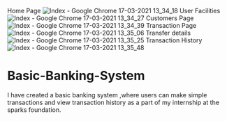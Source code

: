 Home Page ![Index - Google Chrome 17-03-2021 13_34_18](https://user-images.githubusercontent.com/79683880/111459672-01ef0e00-8741-11eb-8b92-faab8d589628.png)
User Facilities ![Index - Google Chrome 17-03-2021 13_34_27](https://user-images.githubusercontent.com/79683880/111459687-0a474900-8741-11eb-9780-54f966fbf5a1.png)
Customers Page![Index - Google Chrome 17-03-2021 13_34_39](https://user-images.githubusercontent.com/79683880/111459694-0c110c80-8741-11eb-88d0-a4f80e499280.png)
Transaction Page![Index - Google Chrome 17-03-2021 13_35_06](https://user-images.githubusercontent.com/79683880/111459698-0d423980-8741-11eb-9152-9db097860336.png)
Transfer details![Index - Google Chrome 17-03-2021 13_35_25](https://user-images.githubusercontent.com/79683880/111459703-0f0bfd00-8741-11eb-94c0-aab697eff958.png)
Transaction History![Index - Google Chrome 17-03-2021 13_35_48](https://user-images.githubusercontent.com/79683880/111459708-103d2a00-8741-11eb-87c0-031fe8158144.png)

# Basic-Banking-System
I have created a basic banking system ,where users can make simple transactions and view transaction history as a part of my internship at the sparks foundation.
